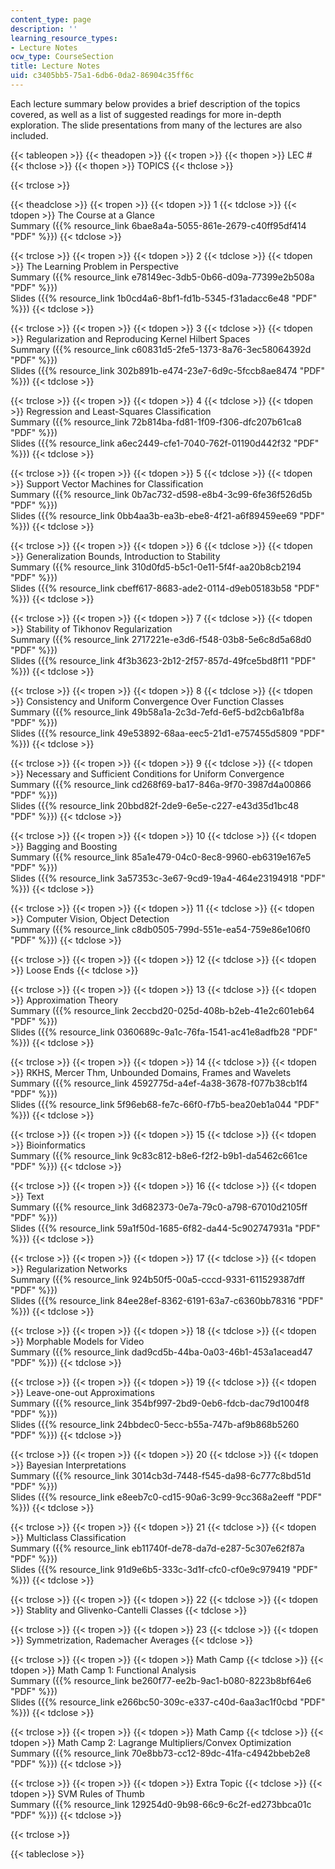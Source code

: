 ```yaml
---
content_type: page
description: ''
learning_resource_types:
- Lecture Notes
ocw_type: CourseSection
title: Lecture Notes
uid: c3405bb5-75a1-6db6-0da2-86904c35ff6c
---
```


Each lecture summary below provides a brief description of the topics covered, as well as a list of suggested readings for more in-depth exploration. The slide presentations from many of the lectures are also included.

{{< tableopen >}}
{{< theadopen >}}
{{< tropen >}}
{{< thopen >}}
LEC #
{{< thclose >}}
{{< thopen >}}
TOPICS
{{< thclose >}}

{{< trclose >}}

{{< theadclose >}}
{{< tropen >}}
{{< tdopen >}}
1
{{< tdclose >}}
{{< tdopen >}}
The Course at a Glance  
Summary ({{% resource_link 6bae8a4a-5055-861e-2679-c40ff95df414 "PDF" %}})
{{< tdclose >}}

{{< trclose >}}
{{< tropen >}}
{{< tdopen >}}
2
{{< tdclose >}}
{{< tdopen >}}
The Learning Problem in Perspective  
Summary ({{% resource_link e78149ec-3db5-0b66-d09a-77399e2b508a "PDF" %}})  
Slides ({{% resource_link 1b0cd4a6-8bf1-fd1b-5345-f31adacc6e48 "PDF" %}})
{{< tdclose >}}

{{< trclose >}}
{{< tropen >}}
{{< tdopen >}}
3
{{< tdclose >}}
{{< tdopen >}}
Regularization and Reproducing Kernel Hilbert Spaces  
Summary ({{% resource_link c60831d5-2fe5-1373-8a76-3ec58064392d "PDF" %}})  
Slides ({{% resource_link 302b891b-e474-23e7-6d9c-5fccb8ae8474 "PDF" %}})
{{< tdclose >}}

{{< trclose >}}
{{< tropen >}}
{{< tdopen >}}
4
{{< tdclose >}}
{{< tdopen >}}
Regression and Least-Squares Classification  
Summary ({{% resource_link 72b814ba-fd81-1f09-f306-dfc207b61ca8 "PDF" %}})  
Slides ({{% resource_link a6ec2449-cfe1-7040-762f-01190d442f32 "PDF" %}})
{{< tdclose >}}

{{< trclose >}}
{{< tropen >}}
{{< tdopen >}}
5
{{< tdclose >}}
{{< tdopen >}}
Support Vector Machines for Classification  
Summary ({{% resource_link 0b7ac732-d598-e8b4-3c99-6fe36f526d5b "PDF" %}})  
Slides ({{% resource_link 0bb4aa3b-ea3b-ebe8-4f21-a6f89459ee69 "PDF" %}})
{{< tdclose >}}

{{< trclose >}}
{{< tropen >}}
{{< tdopen >}}
6
{{< tdclose >}}
{{< tdopen >}}
Generalization Bounds, Introduction to Stability  
Summary ({{% resource_link 310d0fd5-b5c1-0e11-5f4f-aa20b8cb2194 "PDF" %}})  
Slides ({{% resource_link cbeff617-8683-ade2-0114-d9eb05183b58 "PDF" %}})
{{< tdclose >}}

{{< trclose >}}
{{< tropen >}}
{{< tdopen >}}
7
{{< tdclose >}}
{{< tdopen >}}
Stability of Tikhonov Regularization  
Summary ({{% resource_link 2717221e-e3d6-f548-03b8-5e6c8d5a68d0 "PDF" %}})  
Slides ({{% resource_link 4f3b3623-2b12-2f57-857d-49fce5bd8f11 "PDF" %}})
{{< tdclose >}}

{{< trclose >}}
{{< tropen >}}
{{< tdopen >}}
8
{{< tdclose >}}
{{< tdopen >}}
Consistency and Uniform Convergence Over Function Classes  
Summary ({{% resource_link 49b58a1a-2c3d-7efd-6ef5-bd2cb6a1bf8a "PDF" %}})  
Slides ({{% resource_link 49e53892-68aa-eec5-21d1-e757455d5809 "PDF" %}})
{{< tdclose >}}

{{< trclose >}}
{{< tropen >}}
{{< tdopen >}}
9
{{< tdclose >}}
{{< tdopen >}}
Necessary and Sufficient Conditions for Uniform Convergence  
Summary ({{% resource_link cd268f69-ba17-846a-9f70-3987d4a00866 "PDF" %}})  
Slides ({{% resource_link 20bbd82f-2de9-6e5e-c227-e43d35d1bc48 "PDF" %}})
{{< tdclose >}}

{{< trclose >}}
{{< tropen >}}
{{< tdopen >}}
10
{{< tdclose >}}
{{< tdopen >}}
Bagging and Boosting  
Summary ({{% resource_link 85a1e479-04c0-8ec8-9960-eb6319e167e5 "PDF" %}})  
Slides ({{% resource_link 3a57353c-3e67-9cd9-19a4-464e23194918 "PDF" %}})
{{< tdclose >}}

{{< trclose >}}
{{< tropen >}}
{{< tdopen >}}
11
{{< tdclose >}}
{{< tdopen >}}
Computer Vision, Object Detection  
Summary ({{% resource_link c8db0505-799d-551e-ea54-759e86e106f0 "PDF" %}})
{{< tdclose >}}

{{< trclose >}}
{{< tropen >}}
{{< tdopen >}}
12
{{< tdclose >}}
{{< tdopen >}}
Loose Ends
{{< tdclose >}}

{{< trclose >}}
{{< tropen >}}
{{< tdopen >}}
13
{{< tdclose >}}
{{< tdopen >}}
Approximation Theory  
Summary ({{% resource_link 2eccbd20-025d-408b-b2eb-41e2c601eb64 "PDF" %}})  
Slides ({{% resource_link 0360689c-9a1c-76fa-1541-ac41e8adfb28 "PDF" %}})
{{< tdclose >}}

{{< trclose >}}
{{< tropen >}}
{{< tdopen >}}
14
{{< tdclose >}}
{{< tdopen >}}
RKHS, Mercer Thm, Unbounded Domains, Frames and Wavelets  
Summary ({{% resource_link 4592775d-a4ef-4a38-3678-f077b38cb1f4 "PDF" %}})  
Slides ({{% resource_link 5f96eb68-fe7c-66f0-f7b5-bea20eb1a044 "PDF" %}})
{{< tdclose >}}

{{< trclose >}}
{{< tropen >}}
{{< tdopen >}}
15
{{< tdclose >}}
{{< tdopen >}}
Bioinformatics  
Summary ({{% resource_link 9c83c812-b8e6-f2f2-b9b1-da5462c661ce "PDF" %}})
{{< tdclose >}}

{{< trclose >}}
{{< tropen >}}
{{< tdopen >}}
16
{{< tdclose >}}
{{< tdopen >}}
Text  
Summary ({{% resource_link 3d682373-0e7a-79c0-a798-67010d2105ff "PDF" %}})  
Slides ({{% resource_link 59a1f50d-1685-6f82-da44-5c902747931a "PDF" %}})
{{< tdclose >}}

{{< trclose >}}
{{< tropen >}}
{{< tdopen >}}
17
{{< tdclose >}}
{{< tdopen >}}
Regularization Networks  
Summary ({{% resource_link 924b50f5-00a5-cccd-9331-611529387dff "PDF" %}})  
Slides ({{% resource_link 84ee28ef-8362-6191-63a7-c6360bb78316 "PDF" %}})
{{< tdclose >}}

{{< trclose >}}
{{< tropen >}}
{{< tdopen >}}
18
{{< tdclose >}}
{{< tdopen >}}
Morphable Models for Video  
Summary ({{% resource_link dad9cd5b-44ba-0a03-46b1-453a1acead47 "PDF" %}})
{{< tdclose >}}

{{< trclose >}}
{{< tropen >}}
{{< tdopen >}}
19
{{< tdclose >}}
{{< tdopen >}}
Leave-one-out Approximations  
Summary ({{% resource_link 354bf997-2bd9-0eb6-fdcb-dac79d1004f8 "PDF" %}})  
Slides ({{% resource_link 24bbdec0-5ecc-b55a-747b-af9b868b5260 "PDF" %}})
{{< tdclose >}}

{{< trclose >}}
{{< tropen >}}
{{< tdopen >}}
20
{{< tdclose >}}
{{< tdopen >}}
Bayesian Interpretations  
Summary ({{% resource_link 3014cb3d-7448-f545-da98-6c777c8bd51d "PDF" %}})  
Slides ({{% resource_link e8eeb7c0-cd15-90a6-3c99-9cc368a2eeff "PDF" %}})
{{< tdclose >}}

{{< trclose >}}
{{< tropen >}}
{{< tdopen >}}
21
{{< tdclose >}}
{{< tdopen >}}
Multiclass Classification  
Summary ({{% resource_link eb11740f-de78-da7d-e287-5c307e62f87a "PDF" %}})  
Slides ({{% resource_link 91d9e6b5-333c-3d1f-cfc0-cf0e9c979419 "PDF" %}})
{{< tdclose >}}

{{< trclose >}}
{{< tropen >}}
{{< tdopen >}}
22
{{< tdclose >}}
{{< tdopen >}}
Stablity and Glivenko-Cantelli Classes
{{< tdclose >}}

{{< trclose >}}
{{< tropen >}}
{{< tdopen >}}
23
{{< tdclose >}}
{{< tdopen >}}
Symmetrization, Rademacher Averages
{{< tdclose >}}

{{< trclose >}}
{{< tropen >}}
{{< tdopen >}}
Math Camp
{{< tdclose >}}
{{< tdopen >}}
Math Camp 1: Functional Analysis  
Summary ({{% resource_link be260f77-ee2b-9ac1-b080-8223b8bf64e6 "PDF" %}})  
Slides ({{% resource_link e266bc50-309c-e337-c40d-6aa3ac1f0cbd "PDF" %}})
{{< tdclose >}}

{{< trclose >}}
{{< tropen >}}
{{< tdopen >}}
Math Camp
{{< tdclose >}}
{{< tdopen >}}
Math Camp 2: Lagrange Multipliers/Convex Optimization  
Summary ({{% resource_link 70e8bb73-cc12-89dc-41fa-c4942bbeb2e8 "PDF" %}})
{{< tdclose >}}

{{< trclose >}}
{{< tropen >}}
{{< tdopen >}}
Extra Topic
{{< tdclose >}}
{{< tdopen >}}
SVM Rules of Thumb  
Summary ({{% resource_link 129254d0-9b98-66c9-6c2f-ed273bbca01c "PDF" %}})
{{< tdclose >}}

{{< trclose >}}

{{< tableclose >}}